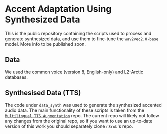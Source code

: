 # Accent Adaptation Using Synthesized Data

This is the public repository containing the scripts used to process and generate synthesized
data, and use them to fine-tune the `wav2vec2.0-base` model. More info to be published soon.

## Data

We used the common voice (version 8, English-only) and L2-Arctic databases. 

## Synthesised Data (TTS)

The code under `data_synth` was used to generate the synthesized accented audio data.
The main functionality of these scripts is taken from the
[`Multilingual_TTS_Augmentation`](https://github.com/n8rob/Multilingual_TTS_Augmentation) repo. The 
current repo will likely not follow any changes from the original repo, so if you want to use an 
up-to-date version of this work you should separately clone `n8rob`'s repo.
